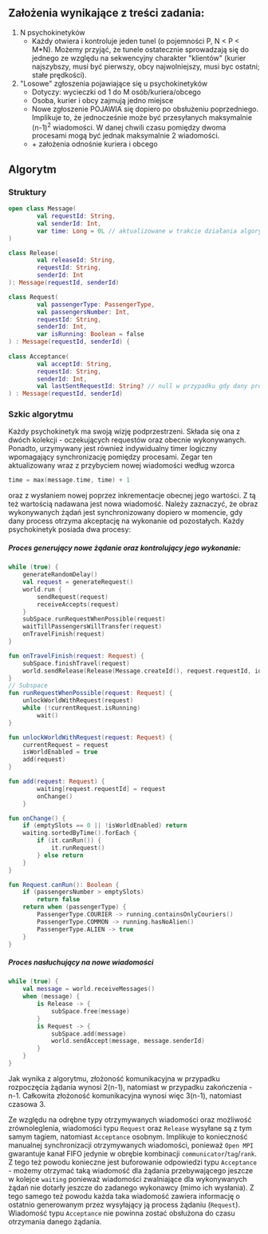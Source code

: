 ## Założenia wynikające z treści zadania:
1. N psychokinetyków 
	- Każdy otwiera i kontroluje jeden tunel (o pojemności P, N < P < M*N).
	Możemy przyjąć, że tunele ostatecznie sprowadzają się do jednego ze względu
	na sekwencyjny charakter "klientów" (kurier najszybszy, musi  być pierwszy, obcy najwolniejszy, musi byc ostatni; stałe prędkości).
2. "Losowe" zgłoszenia pojawiające się u psychokinetyków
	- Dotyczy: wycieczki od 1 do M osób/kuriera/obcego
	- Osoba, kurier i obcy zajmują jedno miejsce
	- Nowe zgłoszenie POJAWIA się dopiero po obsłużeniu poprzedniego.
	 Implikuje to, że jednocześnie może być przesyłanych maksymalnie (n-1)<sup>2</sup> wiadomości.
	 W danej chwili czasu pomiędzy dwoma procesami mogą być jednak maksymalnie 2 wiadomości.
	- \+ założenia odnośnie kuriera i obcego

## Algorytm
### Struktury
```` kotlin
open class Message(
        val requestId: String,
        val senderId: Int,
        var time: Long = 0L // aktualizowane w trakcie działania algorytmu przez monitor
)

class Release(
        val releaseId: String,
        requestId: String,
        senderId: Int
): Message(requestId, senderId)

class Request(
        val passengerType: PassengerType,
        val passengersNumber: Int,
        requestId: String,
        senderId: Int,
        var isRunning: Boolean = false
) : Message(requestId, senderId) {
   
class Acceptance(
        val acceptId: String,
        requestId: String,
        senderId: Int,
        val lastSentRequestId: String? // null w przypadku gdy dany process nie wygenerował jeszcze żądania
) : Message(requestId, senderId)
````
### Szkic algorytmu
Każdy psychokinetyk ma swoją wizję podprzestrzeni.
Składa się ona z dwóch kolekcji - oczekujących requestów oraz obecnie wykonywanych.
Ponadto, urzymywany jest również indywidualny timer logiczny wpomagający synchronizację pomiędzy procesami.
Zegar ten aktualizowany wraz z przybyciem nowej wiadomości według wzorca
````kotlin
time = max(message.time, time) + 1
````
oraz z wysłaniem nowej poprzez inkrementacje obecnej jego wartości. Z tą też wartością nadawana jest nowa wiadomość.
Należy zaznaczyć, że obraz wykonywanych żądań jest synchronizowany dopiero w momencie, 
gdy dany process otrzyma akceptację na wykonanie od pozostałych.
Każdy psychokinetyk posiada dwa procesy:
##### Proces generujący nowe żądanie oraz kontrolujący jego wykonanie:
````kotlin
while (true) {
    generateRandomDelay()
    val request = generateRequest()
    world.run {
        sendRequest(request)
        receiveAccepts(request)
    }
    subSpace.runRequestWhenPossible(request)
    waitTillPassengersWillTransfer(request)
    onTravelFinish(request)
}

fun onTravelFinish(request: Request) {
    subSpace.finishTravel(request)
    world.sendRelease(Release(Message.createId(), request.requestId, id))
}
// Subspace
fun runRequestWhenPossible(request: Request) {
    unlockWorldWithRequest(request)
    while (!currentRequest.isRunning)
        wait()
}

fun unlockWorldWithRequest(request: Request) {
    currentRequest = request
    isWorldEnabled = true
    add(request)
}

fun add(request: Request) {
        waiting[request.requestId] = request
        onChange()
    }

fun onChange() {
    if (emptySlots == 0 || !isWorldEnabled) return
    waiting.sortedByTime().forEach {
        if (it.canRun()) {
            it.runRequest()
        } else return
    }
}

fun Request.canRun(): Boolean {
    if (passengersNumber > emptySlots)
        return false
    return when (passengerType) {
        PassengerType.COURIER -> running.containsOnlyCouriers()
        PassengerType.COMMON -> running.hasNoAlien()
        PassengerType.ALIEN -> true
    }
}
````

##### Proces nasłuchujący na nowe wiadomości
````kotlin
while (true) {
    val message = world.receiveMessages()
    when (message) {
        is Release -> {
            subSpace.free(message)
        }
        is Request -> {
            subSpace.add(message)
            world.sendAccept(message, message.senderId)
        }
    }
}
````

Jak wynika z algorytmu, złożoność komunikacyjna w przypadku rozpoczęcia żądania wynosi 2(n-1), natomiast w przypadku zakończenia - n-1.
Całkowita złożoność komunikacyjna wynosi więc 3(n-1), natomiast czasowa 3.

Ze względu na odrębne typy otrzymywanych wiadomości oraz możliwość zrównoleglenia, wiadomości typu `Request` oraz `Release`
wysyłane są z tym samym tagiem, natomiast `Acceptance` osobnym. Implikuje to konieczność manualnej synchronizacji otrzymywanych
wiadomości, ponieważ `Open MPI` gwarantuje kanał FIFO jedynie w obrębie kombinacji `communicator`/`tag`/`rank`.
Z tego też powodu konieczne jest buforowanie odpowiedzi typu `Acceptance` - możemy otrzymać taką wiadomość dla żądania
przebywającego jeszcze w kolejce `waiting` ponieważ wiadomości zwalniające dla
wykonywanych żądań nie dotarły jeszcze do zadanego wykonawcy (mimo ich wysłania).
Z tego samego też powodu każda taka wiadomość zawiera informację o ostatnio generowanym przez wysyłający ją process żądaniu (`Request`).
Wiadomość typu `Acceptance` nie powinna zostać obsłużona do czasu otrzymania danego żądania.
